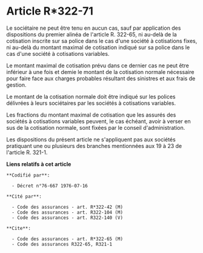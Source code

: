 # Article R*322-71

Le sociétaire ne peut être tenu en aucun cas, sauf par application des dispositions du premier alinéa de l'article R. 322-65,
ni au-delà de la cotisation inscrite sur sa police dans le cas d'une société à cotisations fixes, ni au-delà du montant
maximal de cotisation indiqué sur sa police dans le cas d'une société à cotisations variables.

Le montant maximal de cotisation prévu dans ce dernier cas ne peut être inférieur à une fois et demie le montant de la
cotisation normale nécessaire pour faire face aux charges probables résultant des sinistres et aux frais de gestion.

Le montant de la cotisation normale doit être indiqué sur les polices délivrées à leurs sociétaires par les sociétés à
cotisations variables.

Les fractions du montant maximal de cotisation que les assurés des sociétés à cotisations variables peuvent, le cas échéant,
avoir à verser en sus de la cotisation normale, sont fixées par le conseil d'administration.

Les dispositions du présent article ne s'appliquent pas aux sociétés pratiquant une ou plusieurs des branches mentionnées aux
19 à 23 de l'article R. 321-1.

**Liens relatifs à cet article**

	**Codifié par**:

	  - Décret n°76-667 1976-07-16

	**Cité par**:

	  - Code des assurances - art. R*322-42 (M)
	  - Code des assurances - art. R322-104 (M)
	  - Code des assurances - art. R322-140 (V)

	**Cite**:

	  - Code des assurances - art. R*322-65 (M)
	  - Code des assurances R322-65, R321-1
